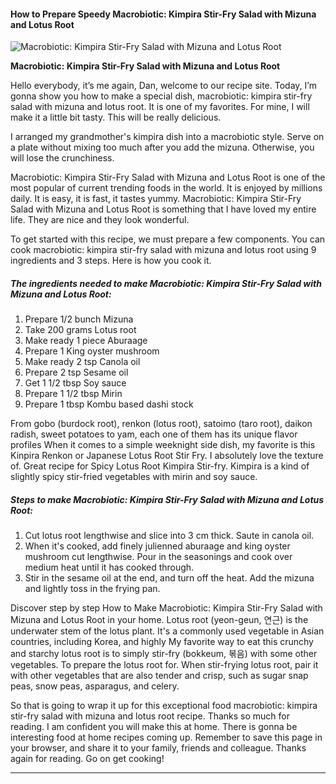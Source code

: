             

#### How to Prepare Speedy Macrobiotic: Kimpira Stir-Fry Salad with Mizuna and Lotus Root

![Macrobiotic: Kimpira Stir-Fry Salad with Mizuna and Lotus Root](https://img-global.cpcdn.com/recipes/4560127607701504/751x532cq70/macrobiotic-kimpira-stir-fry-salad-with-mizuna-and-lotus-root-recipe-main-photo.jpg)

**Macrobiotic: Kimpira Stir-Fry Salad with Mizuna and Lotus Root**

Hello everybody, it’s me again, Dan, welcome to our recipe site. Today, I’m gonna show you how to make a special dish, macrobiotic: kimpira stir-fry salad with mizuna and lotus root. It is one of my favorites. For mine, I will make it a little bit tasty. This will be really delicious.

I arranged my grandmother's kimpira dish into a macrobiotic style. Serve on a plate without mixing too much after you add the mizuna. Otherwise, you will lose the crunchiness.

Macrobiotic: Kimpira Stir-Fry Salad with Mizuna and Lotus Root is one of the most popular of current trending foods in the world. It is enjoyed by millions daily. It is easy, it is fast, it tastes yummy. Macrobiotic: Kimpira Stir-Fry Salad with Mizuna and Lotus Root is something that I have loved my entire life. They are nice and they look wonderful.

To get started with this recipe, we must prepare a few components. You can cook macrobiotic: kimpira stir-fry salad with mizuna and lotus root using 9 ingredients and 3 steps. Here is how you cook it.

##### The ingredients needed to make Macrobiotic: Kimpira Stir-Fry Salad with Mizuna and Lotus Root:

1.  Prepare 1/2 bunch Mizuna
2.  Take 200 grams Lotus root
3.  Make ready 1 piece Aburaage
4.  Prepare 1 King oyster mushroom
5.  Make ready 2 tsp Canola oil
6.  Prepare 2 tsp Sesame oil
7.  Get 1 1/2 tbsp Soy sauce
8.  Prepare 1 1/2 tbsp Mirin
9.  Prepare 1 tbsp Kombu based dashi stock

From gobo (burdock root), renkon (lotus root), satoimo (taro root), daikon radish, sweet potatoes to yam, each one of them has its unique flavor profiles When it comes to a simple weeknight side dish, my favorite is this Kinpira Renkon or Japanese Lotus Root Stir Fry. I absolutely love the texture of. Great recipe for Spicy Lotus Root Kimpira Stir-fry. Kimpira is a kind of slightly spicy stir-fried vegetables with mirin and soy sauce.

##### Steps to make Macrobiotic: Kimpira Stir-Fry Salad with Mizuna and Lotus Root:

1.  Cut lotus root lengthwise and slice into 3 cm thick. Saute in canola oil.
2.  When it's cooked, add finely julienned aburaage and king oyster mushroom cut lengthwise. Pour in the seasonings and cook over medium heat until it has cooked through.
3.  Stir in the sesame oil at the end, and turn off the heat. Add the mizuna and lightly toss in the frying pan.

Discover step by step How to Make Macrobiotic: Kimpira Stir-Fry Salad with Mizuna and Lotus Root in your home. Lotus root (yeon-geun, 연근) is the underwater stem of the lotus plant. It's a commonly used vegetable in Asian countries, including Korea, and highly My favorite way to eat this crunchy and starchy lotus root is to simply stir-fry (bokkeum, 볶음) with some other vegetables. To prepare the lotus root for. When stir-frying lotus root, pair it with other vegetables that are also tender and crisp, such as sugar snap peas, snow peas, asparagus, and celery.

So that is going to wrap it up for this exceptional food macrobiotic: kimpira stir-fry salad with mizuna and lotus root recipe. Thanks so much for reading. I am confident you will make this at home. There is gonna be interesting food at home recipes coming up. Remember to save this page in your browser, and share it to your family, friends and colleague. Thanks again for reading. Go on get cooking!

* * *